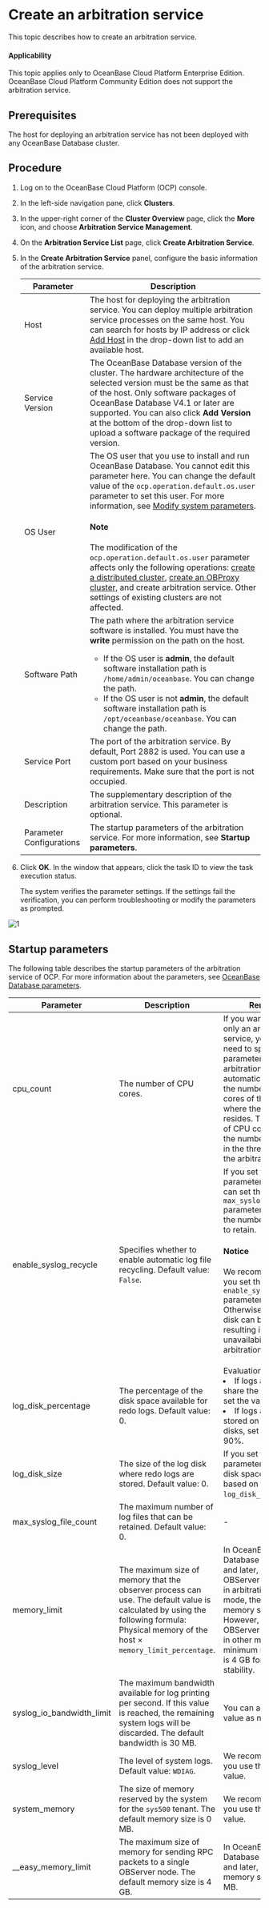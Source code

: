 # Create an arbitration service

This topic describes how to create an arbitration service.

<main id="notice" type='notice'>
<h4>Applicability</h4>
<p>This topic applies only to OceanBase Cloud Platform Enterprise Edition. OceanBase Cloud Platform Community Edition does not support the arbitration service. </p>
</main>

## Prerequisites

The host for deploying an arbitration service has not been deployed with any OceanBase Database cluster.

## Procedure

1. Log on to the OceanBase Cloud Platform (OCP) console.

2. In the left-side navigation pane, click **Clusters**.

3. In the upper-right corner of the **Cluster Overview** page, click the **More** icon, and choose **Arbitration Service Management**.

4. On the **Arbitration Service List** page, click **Create Arbitration Service**.

5. In the **Create Arbitration Service** panel, configure the basic information of the arbitration service.

   | Parameter | Description |
   |---------|----------|
   | Host | The host for deploying the arbitration service. You can deploy multiple arbitration service processes on the same host. You can search for hosts by IP address or click [Add Host](../../850.host-features/200.add-a-host.md) in the drop-down list to add an available host.  |
   | Service Version | The OceanBase Database version of the cluster. The hardware architecture of the selected version must be the same as that of the host. Only software packages of OceanBase Database V4.1 or later are supported. You can also click **Add Version** at the bottom of the drop-down list to upload a software package of the required version.  |
   | OS User | The OS user that you use to install and run OceanBase Database. You cannot edit this parameter here. You can change the default value of the `ocp.operation.default.os.user` parameter to set this user. For more information, see [Modify system parameters](../../1600.system-management-features/500.manage-system-parameter/200.modify-system-parameters.md). <main id="notice" type='explain'><h4>Note</h4>The modification of the <code>ocp.operation.default.os.user</code> parameter affects only the following operations: <a href="../200.create-a-cluster/100.create-a-distributed-cluster.md">create a distributed cluster</a>, <a href="../../800.obproxy-functions/200.create-an-obproxy-cluster.md">create an OBProxy cluster</a>, and create arbitration service<b></b>. Other settings of existing clusters are not affected. </li></ul></main> |
   | Software Path | The path where the arbitration service software is installed. You must have the **write** permission on the path on the host. <ul><li> If the OS user is **admin**, the default software installation path is `/home/admin/oceanbase`. You can change the path. </li><li>If the OS user is not **admin**, the default software installation path is `/opt/oceanbase/oceanbase`. You can change the path. </li></ul> |
   | Service Port | The port of the arbitration service. By default, Port 2882 is used. You can use a custom port based on your business requirements. Make sure that the port is not occupied.  |
   | Description | The supplementary description of the arbitration service. This parameter is optional.  |
   | Parameter Configurations | The startup parameters of the arbitration service. For more information, see **Startup parameters**.  |

6. Click **OK**. In the window that appears, click the task ID to view the task execution status.

   The system verifies the parameter settings. If the settings fail the verification, you can perform troubleshooting or modify the parameters as prompted.

![1](https://obbusiness-private.oss-cn-shanghai.aliyuncs.com/doc/img/ocp/410/%E6%B7%BB%E5%8A%A0%E4%BB%B2%E8%A3%81%E6%9C%8D%E5%8A%A1-1.png)

## Startup parameters

The following table describes the startup parameters of the arbitration service of OCP. For more information about the parameters, see [OceanBase Database parameters](https://www.oceanbase.com/docs/common-oceanbase-database-cn-1000000000218691).

| Parameter | Description | Remarks |
|---------|----------|----------|
| cpu_count | The number of CPU cores. | If you want to deploy only an arbitration service, you do not need to specify this parameter. The arbitration service automatically obtains the number of CPU cores of the host where the database resides. The number of CPU cores affects the number of threads in the thread pool of the arbitration service.  |
| enable_syslog_recycle | Specifies whether to enable automatic log file recycling. Default value: `False`. | If you set this parameter to `True`, you can set the `max_syslog_file_count` parameter to specify the number of log files to retain. <main id="notice" type='notice'><h4>Notice</h4><p>We recommend that you set the `enable_syslog_recycle` parameter to `true`. Otherwise, the log disk can be used up, resulting in unavailability of the arbitration service. </p></main>  |
| log_disk_percentage | The percentage of the disk space available for redo logs. Default value: 0. | Evaluation rules:<li>If logs and data share the same disk, set the value to 30%. </li><li>If logs and data are stored on different disks, set the value to 90%. </li> |
| log_disk_size | The size of the log disk where redo logs are stored. Default value: 0. | If you set this parameter to 0, the log disk space is allocated based on the value of `log_disk_percentage`.  |
| max_syslog_file_count | The maximum number of log files that can be retained. Default value: 0. | - |
| memory_limit | The maximum size of memory that the observer process can use. The default value is calculated by using the following formula: Physical memory of the host × `memory_limit_percentage`. | In OceanBase Database V4.1.0 BP1 and later, if an OBServer node starts in arbitration service mode, the minimum memory size is 1 GB. However, if the OBServer node starts in other modes, the minimum memory size is 4 GB for the sake of stability.  |
| syslog_io_bandwidth_limit | The maximum bandwidth available for log printing per second. If this value is reached, the remaining system logs will be discarded. The default bandwidth is 30 MB. | You can adjust the value as needed.  |
| syslog_level | The level of system logs. Default value: `WDIAG`. | We recommend that you use the default value.  |
| system_memory | The size of memory reserved by the system for the `sys500` tenant. The default memory size is 0 MB. | We recommend that you use the default value.  |
| __easy_memory_limit | The maximum size of memory for sending RPC packets to a single OBServer node. The default memory size is 4 GB. | In OceanBase Database V4.1.0 BP1 and later, the minimum memory size is 256 MB.  |
